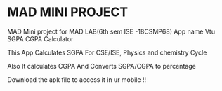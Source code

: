 # MAD MINI PROJECT 
MAD Mini project for MAD LAB(6th sem ISE -18CSMP68) App name Vtu SGPA CGPA Calculator

This App Calculates SGPA For CSE/ISE, Physics and chemistry Cycle 

Also It calculates CGPA And Converts SGPA/CGPA to percentage

Download the apk file to access it in ur mobile !! 
